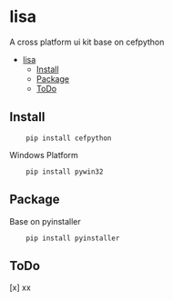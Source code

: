 # lisa
A cross platform ui kit base on cefpython

- [lisa](#lisa)
    - [Install](#install)
    - [Package](#package)
    - [ToDo](#todo)

## Install
```
    pip install cefpython
```

Windows Platform
```
    pip install pywin32
```

## Package
Base on pyinstaller
```
    pip install pyinstaller
```

## ToDo
 [x] xx